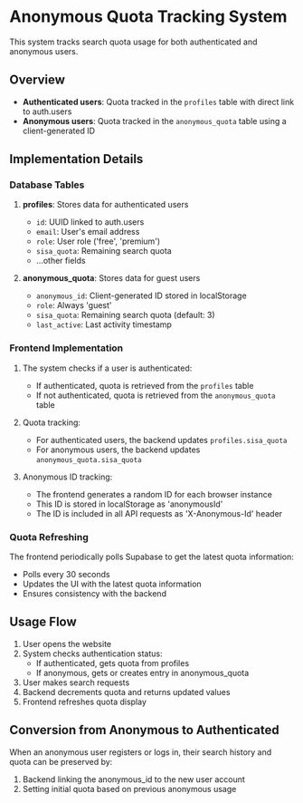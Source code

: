 # Anonymous Quota Tracking System

This system tracks search quota usage for both authenticated and anonymous users.

## Overview

- **Authenticated users**: Quota tracked in the `profiles` table with direct link to auth.users
- **Anonymous users**: Quota tracked in the `anonymous_quota` table using a client-generated ID

## Implementation Details

### Database Tables

1. **profiles**: Stores data for authenticated users
   - `id`: UUID linked to auth.users
   - `email`: User's email address
   - `role`: User role ('free', 'premium')
   - `sisa_quota`: Remaining search quota
   - ...other fields

2. **anonymous_quota**: Stores data for guest users
   - `anonymous_id`: Client-generated ID stored in localStorage
   - `role`: Always 'guest'
   - `sisa_quota`: Remaining search quota (default: 3)
   - `last_active`: Last activity timestamp

### Frontend Implementation

1. The system checks if a user is authenticated:
   - If authenticated, quota is retrieved from the `profiles` table
   - If not authenticated, quota is retrieved from the `anonymous_quota` table

2. Quota tracking:
   - For authenticated users, the backend updates `profiles.sisa_quota`
   - For anonymous users, the backend updates `anonymous_quota.sisa_quota`

3. Anonymous ID tracking:
   - The frontend generates a random ID for each browser instance
   - This ID is stored in localStorage as 'anonymousId'
   - The ID is included in all API requests as 'X-Anonymous-Id' header

### Quota Refreshing

The frontend periodically polls Supabase to get the latest quota information:
- Polls every 30 seconds
- Updates the UI with the latest quota information
- Ensures consistency with the backend

## Usage Flow

1. User opens the website
2. System checks authentication status:
   - If authenticated, gets quota from profiles
   - If anonymous, gets or creates entry in anonymous_quota
3. User makes search requests
4. Backend decrements quota and returns updated values
5. Frontend refreshes quota display

## Conversion from Anonymous to Authenticated

When an anonymous user registers or logs in, their search history and quota can be preserved by:
1. Backend linking the anonymous_id to the new user account
2. Setting initial quota based on previous anonymous usage
